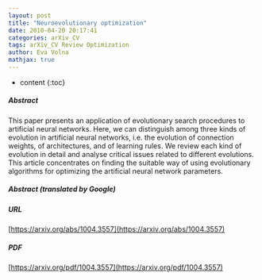 ```yaml
---
layout: post
title: "Neuroevolutionary optimization"
date: 2010-04-20 20:17:41
categories: arXiv_CV
tags: arXiv_CV Review Optimization
author: Eva Volna
mathjax: true
---
```


* content
{:toc}

##### Abstract
This paper presents an application of evolutionary search procedures to artificial neural networks. Here, we can distinguish among three kinds of evolution in artificial neural networks, i.e. the evolution of connection weights, of architectures, and of learning rules. We review each kind of evolution in detail and analyse critical issues related to different evolutions. This article concentrates on finding the suitable way of using evolutionary algorithms for optimizing the artificial neural network parameters.

##### Abstract (translated by Google)


##### URL
[https://arxiv.org/abs/1004.3557](https://arxiv.org/abs/1004.3557)

##### PDF
[https://arxiv.org/pdf/1004.3557](https://arxiv.org/pdf/1004.3557)

